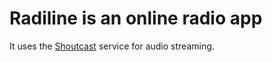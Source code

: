 # Radiline is an online radio app
It uses the [Shoutcast](https://www.shoutcast.com/) service for audio streaming.